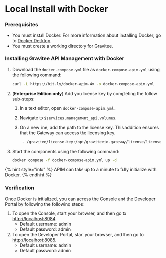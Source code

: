 # Local Install with Docker

### Prerequisites

* You must install Docker. For more information about installing Docker, go to [Docker Desktop](https://docs.docker.com/desktop/).
* You must create a working directory for Gravitee.

### Installing Gravitee API Management with Docker

1.  Download the `docker-compose.yml` file as `docker-compose-apim.yml` using the following command:

    ```bash
    curl -L https://bit.ly/docker-apim-4x -o docker-compose-apim.yml
    ```
2. (**Enterprise Edition only**) Add you license key by completing the follow sub-steps:
   1. &#x20;In a text editor, open `docker-compose-apim.yml.`
   2. Navigate to `$services.management_api.volumes`.&#x20;
   3.  On a new line, add the path to the license key. This addition ensures that the Gateway can access the licensing key.

       ```bash
        - /gravitee/license.key:/opt/graviteeio-gateway/license/license.key
       ```
3.  Start the components using the following command:&#x20;

    ```bash
    docker compose -f docker-compose-apim.yml up -d
    ```

{% hint style="info" %}
APIM can take up to a minute to fully initialize with Docker.&#x20;
{% endhint %}

### **Verification**

Once Docker is initialized, you can access the Console and the Developer Portal by following the following steps:&#x20;

1. To open the Console, start your browser, and then go to [http://localhost:8084](http://localhost:8084).
   * Default username: admin
   * Default password: admin
2. To open the Developer Portal, start your browser, and then go to [http://localhost:8085](http://localhost:8085).
   * Default username: admin
   * Default password: admin
